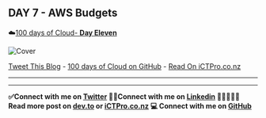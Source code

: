 
## DAY 7 - AWS Budgets 
☁️[100 days of Cloud- **Day Eleven**](https://github.com/anuvindhs/100daysofcloud)


![Cover](  )

[Tweet This Blog](https://link.anuvindh.com/twitter/DAY-1-AMAZON-SES-tweet.html)  - [100 days of Cloud on GitHub](https://github.com/anuvindhs/100daysofcloud) - [Read On iCTPro.co.nz](https://ictpro.co.nz)

-----




-----

**✅Connect with me on [Twitter](https://twitter.com/anuvindhs)
 🤝🏽Connect with me on [Linkedin](https://www.linkedin.com/in/anuvindhs)
🧑🏼‍🤝‍🧑🏻 Read more post on [dev.to](https://dev.to/anuvindhs) or  [iCTPro.co.nz](https://ictpro.co.nz)
💻 Connect with me on [GitHub](https://github.com/anuvindhs)**